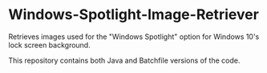 # Windows-Spotlight-Image-Retriever
Retrieves images used for the "Windows Spotlight" option for Windows 10's lock screen background.

This repository contains both Java and Batchfile versions of the code.
